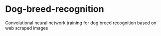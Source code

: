 # Dog-breed-recognition
Convolutional neural network training for dog breed recognition based on web scraped images
